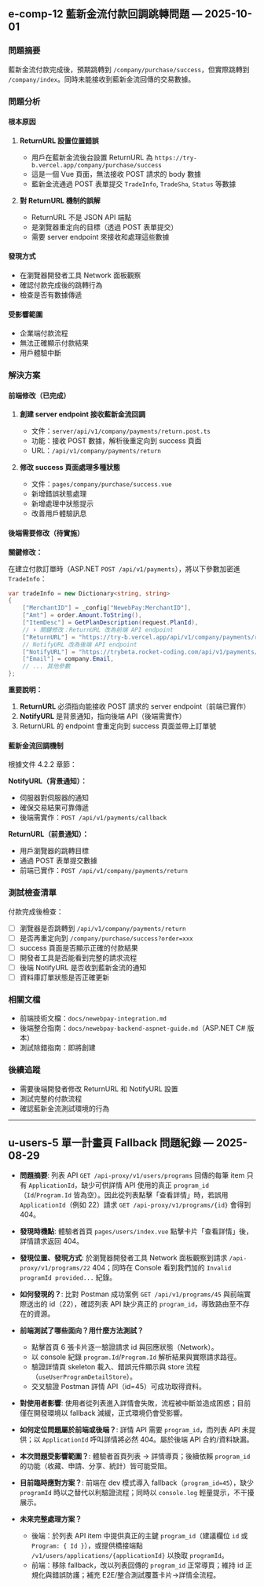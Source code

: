 ## e-comp-12 藍新金流付款回調跳轉問題 — 2025-10-01

### 問題摘要

藍新金流付款完成後，預期跳轉到 `/company/purchase/success`，但實際跳轉到 `/company/index`。同時未能接收到藍新金流回傳的交易數據。

### 問題分析

#### 根本原因

1. **ReturnURL 設置位置錯誤**
   - 用戶在藍新金流後台設置 ReturnURL 為 `https://try-b.vercel.app/company/purchase/success`
   - 這是一個 Vue 頁面，無法接收 POST 請求的 body 數據
   - 藍新金流通過 POST 表單提交 `TradeInfo`, `TradeSha`, `Status` 等數據

2. **對 ReturnURL 機制的誤解**
   - ReturnURL 不是 JSON API 端點
   - 是瀏覽器重定向的目標（透過 POST 表單提交）
   - 需要 server endpoint 來接收和處理這些數據

#### 發現方式

- 在瀏覽器開發者工具 Network 面板觀察
- 確認付款完成後的跳轉行為
- 檢查是否有數據傳遞

#### 受影響範圍

- 企業端付款流程
- 無法正確顯示付款結果
- 用戶體驗中斷

### 解決方案

#### 前端修改（已完成）

1. **創建 server endpoint 接收藍新金流回調**
   - 文件：`server/api/v1/company/payments/return.post.ts`
   - 功能：接收 POST 數據，解析後重定向到 success 頁面
   - URL：`/api/v1/company/payments/return`

2. **修改 success 頁面處理多種狀態**
   - 文件：`pages/company/purchase/success.vue`
   - 新增錯誤狀態處理
   - 新增處理中狀態提示
   - 改善用戶體驗訊息

#### 後端需要修改（待實施）

**關鍵修改：**

在建立付款訂單時（ASP.NET `POST /api/v1/payments`），將以下參數加密進 `TradeInfo`：

```csharp
var tradeInfo = new Dictionary<string, string>
{
    ["MerchantID"] = _config["NewebPay:MerchantID"],
    ["Amt"] = order.Amount.ToString(),
    ["ItemDesc"] = GetPlanDescription(request.PlanId),
    // ⬇️ 關鍵修改：ReturnURL 改為前端 API endpoint
    ["ReturnURL"] = "https://try-b.vercel.app/api/v1/company/payments/return",
    // NotifyURL 改為後端 API endpoint
    ["NotifyURL"] = "https://trybeta.rocket-coding.com/api/v1/payments/callback",
    ["Email"] = company.Email,
    // ... 其他參數
};
```

**重要說明：**

1. **ReturnURL** 必須指向能接收 POST 請求的 server endpoint（前端已實作）
2. **NotifyURL** 是背景通知，指向後端 API（後端需實作）
3. ReturnURL 的 endpoint 會重定向到 success 頁面並帶上訂單號

#### 藍新金流回調機制

根據文件 4.2.2 章節：

**NotifyURL（背景通知）：**
- 伺服器對伺服器的通知
- 確保交易結果可靠傳遞
- 後端需實作：`POST /api/v1/payments/callback`

**ReturnURL（前景通知）：**
- 用戶瀏覽器的跳轉目標
- 通過 POST 表單提交數據
- 前端已實作：`POST /api/v1/company/payments/return`

### 測試檢查清單

付款完成後檢查：
- [ ] 瀏覽器是否跳轉到 `/api/v1/company/payments/return`
- [ ] 是否再重定向到 `/company/purchase/success?order=xxx`
- [ ] success 頁面是否顯示正確的付款結果
- [ ] 開發者工具是否能看到完整的請求流程
- [ ] 後端 NotifyURL 是否收到藍新金流的通知
- [ ] 資料庫訂單狀態是否正確更新

### 相關文檔

- 前端技術文檔：`docs/newebpay-integration.md`
- 後端整合指南：`docs/newebpay-backend-aspnet-guide.md`（ASP.NET C# 版本）
- 測試除錯指南：即將創建

### 後續追蹤

- 需要後端開發者修改 ReturnURL 和 NotifyURL 設置
- 測試完整的付款流程
- 確認藍新金流測試環境的行為

---

## u-users-5 單一計畫頁 Fallback 問題紀錄 — 2025-08-29

- **問題摘要**: 列表 API `GET /api-proxy/v1/users/programs` 回傳的每筆 item 只有 `ApplicationId`，缺少可供詳情 API 使用的真正 `program_id`（`Id`/`Program.Id` 皆為空）。因此從列表點擊「查看詳情」時，若誤用 `ApplicationId`（例如 22）請求 `GET /api-proxy/v1/programs/{id}` 會得到 404。

- **發現時機點**: 體驗者首頁 `pages/users/index.vue` 點擊卡片「查看詳情」後，詳情請求返回 404。

- **發現位置、發現方式**: 於瀏覽器開發者工具 Network 面板觀察到請求 `/api-proxy/v1/programs/22` 404；同時在 Console 看到我們加的 `Invalid programId provided...` 紀錄。

- **如何發現的？**: 比對 Postman 成功案例 `GET /api/v1/programs/45` 與前端實際送出的 id（22），確認列表 API 缺少真正的 `program_id`，導致路由至不存在的資源。

- **前端測試了哪些面向？用什麼方法測試？**
  - 點擊首頁 6 張卡片逐一驗證請求 id 與回應狀態（Network）。
  - 以 console 紀錄 `program.Id`/`Program.Id` 解析結果與實際請求路徑。
  - 驗證詳情頁 skeleton 載入、錯誤元件顯示與 store 流程（`useUserProgramDetailStore`）。
  - 交叉驗證 Postman 詳情 API（id=45）可成功取得資料。

- **對使用者影響**: 使用者從列表進入詳情會失敗，流程被中斷並造成困惑；目前僅在開發環境以 fallback 減緩，正式環境仍會受影響。

- **如何定位問題屬於前端或後端？**: 詳情 API 需要 `program_id`，而列表 API 未提供；以 `ApplicationId` 呼叫詳情將必然 404。屬於後端 API 合約/資料缺漏。

- **本次問題受影響範圍？**: 體驗者首頁列表 → 詳情導頁；後續依賴 `program_id` 的功能（收藏、申請、分享、統計）皆可能受阻。

- **目前臨時應對方案？**: 前端在 dev 模式導入 fallback（`program_id=45`），缺少 `programId` 時以之替代以利驗證流程；同時以 `console.log` 輕量提示，不干擾展示。

- **未來完整處理方案？**
  - 後端：於列表 API item 中提供真正的主鍵 `program_id`（建議欄位 `id` 或 `Program: { Id }`），或提供橋接端點 `/v1/users/applications/{applicationId}` 以換取 `programId`。
  - 前端：移除 fallback，改以列表回傳的 `program_id` 正常導頁；維持 id 正規化與錯誤防護；補充 E2E/整合測試覆蓋卡片→詳情全流程。


